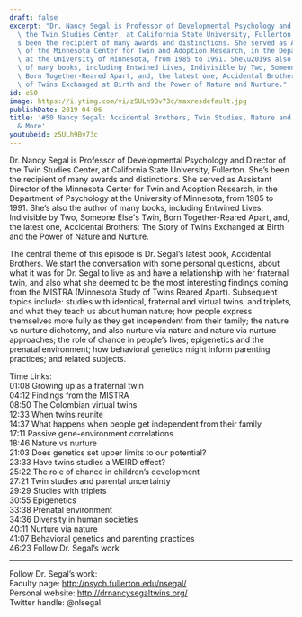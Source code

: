 ```yaml
---
draft: false
excerpt: "Dr. Nancy Segal is Professor of Developmental Psychology and Director of\
  \ the Twin Studies Center, at California State University, Fullerton. She\u2019\
  s been the recipient of many awards and distinctions. She served as Assistant Director\
  \ of the Minnesota Center for Twin and Adoption Research, in the Department of Psychology\
  \ at the University of Minnesota, from 1985 to 1991. She\u2019s also the author\
  \ of many books, including Entwined Lives, Indivisible by Two, Someone Else's Twin,\
  \ Born Together-Reared Apart, and, the latest one, Accidental Brothers: The Story\
  \ of Twins Exchanged at Birth and the Power of Nature and Nurture."
id: e50
image: https://i.ytimg.com/vi/z5ULh9Bv73c/maxresdefault.jpg
publishDate: 2019-04-06
title: '#50 Nancy Segal: Accidental Brothers, Twin Studies, Nature and Nurture, Epigenetics
  & More'
youtubeid: z5ULh9Bv73c
---
```

Dr. Nancy Segal is Professor of Developmental Psychology and Director of the Twin Studies Center, at California State University, Fullerton. She’s been the recipient of many awards and distinctions. She served as Assistant Director of the Minnesota Center for Twin and Adoption Research, in the Department of Psychology at the University of Minnesota, from 1985 to 1991. She’s also the author of many books, including Entwined Lives, Indivisible by Two, Someone Else's Twin, Born Together-Reared Apart, and, the latest one, Accidental Brothers: The Story of Twins Exchanged at Birth and the Power of Nature and Nurture.

The central theme of this episode is Dr. Segal’s latest book, Accidental Brothers. We start the conversation with some personal questions, about what it was for Dr. Segal to live as and have a relationship with her fraternal twin, and also what she deemed to be the most interesting findings coming from the MISTRA (Minnesota Study of Twins Reared Apart). Subsequent topics include: studies with identical, fraternal and virtual twins, and triplets, and what they teach us about human nature; how people express themselves more fully as they get independent from their family; the nature vs nurture dichotomy, and also nurture via nature and nature via nurture approaches; the role of chance in people’s lives; epigenetics and the prenatal environment; how behavioral genetics might inform parenting practices; and related subjects.  
 
Time Links:  
01:08  Growing up as a fraternal twin  
04:12  Findings from the MISTRA    
08:50  The Colombian virtual twins   
12:33  When twins reunite   
14:37  What happens when people get independent from their family    
17:11  Passive gene-environment correlations    
18:46  Nature vs nurture    
21:03  Does genetics set upper limits to our potential?    
23:33  Have twins studies a WEIRD effect?    
25:22  The role of chance in children’s development  
27:21  Twin studies and parental uncertainty  
29:29  Studies with triplets  
30:55  Epigenetics  
33:38  Prenatal environment  
34:36  Diversity in human societies  
40:11  Nurture via nature  
41:07  Behavioral genetics and parenting practices  
46:23  Follow Dr. Segal’s work

---

Follow Dr. Segal’s work:  
Faculty page: http://psych.fullerton.edu/nsegal/  
Personal website: http://drnancysegaltwins.org/  
Twitter handle: @nlsegal
